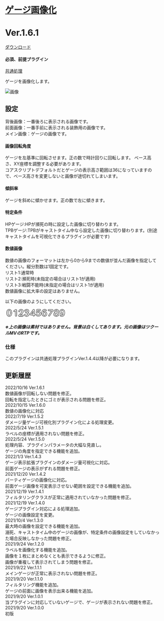 # [ゲージ画像化](https://raw.githubusercontent.com/nuun888/MZ/master/NUUN_GaugeImage.js)
# Ver.1.6.1
[ダウンロード](https://raw.githubusercontent.com/nuun888/MZ/master/NUUN_GaugeImage.js)
#### 必須、前提プラグイン
[共通処理](https://github.com/nuun888/MZ/blob/master/README/Base.md)  

ゲージを画像化します。  

![画像](img/GaugeImage4.png)  

## 設定
背後画像：一番後ろに表示される画像です。  
前面画像：一番手前に表示される装飾用の画像です。  
メイン画像：ゲージの画像です。  

#### 画像回転角度
ゲージを左基準に回転させます。正の数で時計回りに回転します。
ベース高さ、XY座標を調整する必要があります。  
コアスクリプトデフォルトだとゲージの表示高さ範囲は36になっていますので、ベース高さを変更しないと画像が途切れてしまいます。  

#### 傾斜率
ゲージを斜めに傾かせます。正の数で左に傾きます。  

#### 特定条件
HPゲージ:HPが瀕死の時に設定した画像に切り替わります。  
TPBゲージ:TPBがキャストタイム中なら設定した画像に切り替わります。(別途キャストタイムを可視化できるプラグインが必要です)  

#### 数値画像
数値の画像のフォーマットは左から0から9までの数値が並んだ画像を指定してください。縦分割数は1固定です。  
リスト1:通常時  
リスト2:瀕死時(未指定の場合はリスト1が適用)  
リスト3:戦闘不能時(未指定の場合はリスト1が適用)  
数値画像に拡大率の設定はありません。  

以下の画像のようにしてください。  

![画像](img/GaugeImage5.png)    
##### ※上の画像は素材ではありません。背景は白くしてあります。元の画像はツクールMVのRTPです。

### 仕様
このプラグインは共通処理プラグインVer.1.4.4以降が必要になります。  

## 更新履歴
2022/10/16 Ver.1.6.1  
数値画像が回転しない問題を修正。  
回転を指定したときにゴミが表示される問題を修正。  
2022/10/15 Ver.1.6.0  
数値の画像化に対応  
2022/7/19 Ver.1.5.2  
ダメージ量ゲージ可視化別プラグイン化による処理変更。  
2022/5/24 Ver.1.5.1  
ラベルの座標が適用されない問題を修正。  
2022/5/24 Ver.1.5.0  
処理内容、プラグインパラメータの大幅な見直し。  
ゲージの角度を指定できる機能を追加。  
2022/1/3 Ver.1.4.3  
ゲージ表示拡張プラグインのダメージ量可視化に対応。  
前面ゲージの表示がずれる問題を修正。  
2021/12/20 Ver.1.4.2  
パーティゲージの画像化に対応。  
前面ゲージ画像を可変表示させない範囲を設定できる機能を追加。  
2021/12/19 Ver.1.4.1  
フィルタリングクラスが正常に適用されていなかった問題を修正。  
2021/12/19 Ver.1.4.0  
ゲージプラグイン対応による処理追加。  
ゲージの画像設定を変更。  
2021/10/4 Ver.1.3.0  
最大時の画像を設定できる機能を追加。  
溺死、キャストタイム中のゲージの画像が、特定条件の画像設定をしていなかった場合反映しなかった問題を修正。  
2021/9/24 Ver.1.2.0  
ラベルを画像化する機能を追加。  
画像を１枚にまとめなくとも表示できるように修正。  
画像が重複して表示されてしまう問題を修正。  
2021/9/22 Ver.1.1.1  
メインゲージが正常に表示されない問題を修正。  
2021/9/20 Ver.1.1.0  
フィルタリング機能を追加。  
ゲージの前面に画像を表示出来る機能を追加。  
2021/9/20 Ver.1.0.1  
当プラグインに対応していないゲージで、ゲージが表示されない問題を修正。  
2021/9/20 Ver.1.0.0  
初版  
